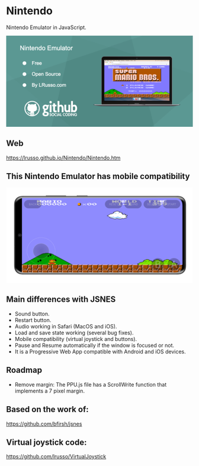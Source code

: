 # Nintendo

Nintendo Emulator in JavaScript.

![alt screenshot](https://raw.githubusercontent.com/lrusso/Nintendo/master/Nintendo1.png)

## Web

https://lrusso.github.io/Nintendo/Nintendo.htm

## This Nintendo Emulator has mobile compatibility

![alt screenshot](https://raw.githubusercontent.com/lrusso/Nintendo/master/Nintendo2.png)

## Main differences with JSNES

* Sound button.
* Restart button.
* Audio working in Safari (MacOS and iOS).
* Load and save state working (several bug fixes).
* Mobile compatibility (virtual joystick and buttons).
* Pause and Resume automatically if the window is focused or not.
* It is a Progressive Web App compatible with Android and iOS devices.

## Roadmap

* Remove margin: The PPU.js file has a ScrollWrite function that implements a 7 pixel margin.

## Based on the work of:

https://github.com/bfirsh/jsnes

## Virtual joystick code:

https://github.com/lrusso/VirtualJoystick
